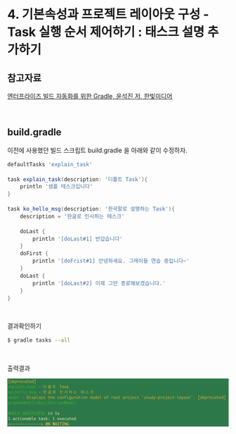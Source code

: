 # 4. 기본속성과 프로젝트 레이아웃 구성 - Task 실행 순서 제어하기 : 태스크 설명 추가하기

## 참고자료

[엔터프라이즈 빌드 자동화를 위한 Gradle, 윤석진 저, 한빛미디어](http://www.yes24.com/Product/Goods/20052289)<br>

<br>

## build.gradle

이전에 사용했던 빌드 스크립트 build.gradle 을 아래와 같이 수정하자. 

```groovy
defaultTasks 'explain_task'

task explain_task(description: '디폴트 Task'){
    println '샘플 테스크입니다'
}

task ko_hello_msg(description: '한국말로 설명하는 Task'){
    description = '한글로 인사하는 태스크'

    doLast {
        println '[doLast#1] 반갑습니다'
    }
    doFirst {
        println '[doFrist#1] 안녕하세요. 그레이들 연습 중입니다~'
    }
    doLast {
        println '[doLast#2] 이제 그만 종료해보겠습니다.'
    }
}
```

<br>

결과확인하기

```bash
$ gradle tasks --all
```

<br>

출력결과

![이미지](./img/4-1.png)

